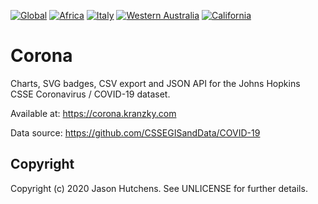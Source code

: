 [![Global](https://corona.kranzky.com/badge.svg?update)](https://corona.kranzky.com/)
[![Africa](https://corona.kranzky.com/af/badge.svg?update)](https://corona.kranzky.com/af.json)
[![Italy](https://corona.kranzky.com/eu/seu/it/badge.svg?update)](https://corona.kranzky.com/eu/seu/it.json)
[![Western Australia](https://corona.kranzky.com/oc/anz/au/wa/badge.svg?update)](https://corona.kranzky.com/oc/anz/au/wa.json)
[![California](https://corona.kranzky.com/am/na/us/ca/badge.svg)](https://corona.kranzky.com/am/na/us/ca.json)

Corona
======

Charts, SVG badges, CSV export and JSON API for the Johns Hopkins CSSE Coronavirus / COVID-19 dataset.

Available at: https://corona.kranzky.com

Data source: https://github.com/CSSEGISandData/COVID-19

Copyright
---------

Copyright (c) 2020 Jason Hutchens. See UNLICENSE for further details.
